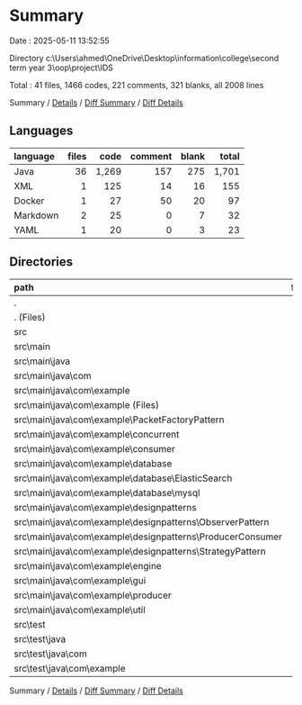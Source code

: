 # Summary

Date : 2025-05-11 13:52:55

Directory c:\\Users\\ahmed\\OneDrive\\Desktop\\information\\college\\second term year 3\\oop\\project\\IDS

Total : 41 files,  1466 codes, 221 comments, 321 blanks, all 2008 lines

Summary / [Details](details.md) / [Diff Summary](diff.md) / [Diff Details](diff-details.md)

## Languages
| language | files | code | comment | blank | total |
| :--- | ---: | ---: | ---: | ---: | ---: |
| Java | 36 | 1,269 | 157 | 275 | 1,701 |
| XML | 1 | 125 | 14 | 16 | 155 |
| Docker | 1 | 27 | 50 | 20 | 97 |
| Markdown | 2 | 25 | 0 | 7 | 32 |
| YAML | 1 | 20 | 0 | 3 | 23 |

## Directories
| path | files | code | comment | blank | total |
| :--- | ---: | ---: | ---: | ---: | ---: |
| . | 41 | 1,466 | 221 | 321 | 2,008 |
| . (Files) | 5 | 197 | 64 | 46 | 307 |
| src | 36 | 1,269 | 157 | 275 | 1,701 |
| src\\main | 35 | 1,258 | 129 | 271 | 1,658 |
| src\\main\\java | 35 | 1,258 | 129 | 271 | 1,658 |
| src\\main\\java\\com | 35 | 1,258 | 129 | 271 | 1,658 |
| src\\main\\java\\com\\example | 35 | 1,258 | 129 | 271 | 1,658 |
| src\\main\\java\\com\\example (Files) | 2 | 24 | 51 | 10 | 85 |
| src\\main\\java\\com\\example\\PacketFactoryPattern | 4 | 82 | 12 | 22 | 116 |
| src\\main\\java\\com\\example\\concurrent | 3 | 94 | 7 | 27 | 128 |
| src\\main\\java\\com\\example\\consumer | 1 | 22 | 1 | 3 | 26 |
| src\\main\\java\\com\\example\\database | 11 | 589 | 10 | 123 | 722 |
| src\\main\\java\\com\\example\\database\\ElasticSearch | 8 | 382 | 5 | 71 | 458 |
| src\\main\\java\\com\\example\\database\\mysql | 3 | 207 | 5 | 52 | 264 |
| src\\main\\java\\com\\example\\designpatterns | 5 | 49 | 0 | 16 | 65 |
| src\\main\\java\\com\\example\\designpatterns\\ObserverPattern | 2 | 10 | 0 | 3 | 13 |
| src\\main\\java\\com\\example\\designpatterns\\ProducerConsumer | 1 | 27 | 0 | 9 | 36 |
| src\\main\\java\\com\\example\\designpatterns\\StrategyPattern | 2 | 12 | 0 | 4 | 16 |
| src\\main\\java\\com\\example\\engine | 1 | 48 | 7 | 10 | 65 |
| src\\main\\java\\com\\example\\gui | 2 | 114 | 18 | 26 | 158 |
| src\\main\\java\\com\\example\\producer | 2 | 58 | 2 | 12 | 72 |
| src\\main\\java\\com\\example\\util | 4 | 178 | 21 | 22 | 221 |
| src\\test | 1 | 11 | 28 | 4 | 43 |
| src\\test\\java | 1 | 11 | 28 | 4 | 43 |
| src\\test\\java\\com | 1 | 11 | 28 | 4 | 43 |
| src\\test\\java\\com\\example | 1 | 11 | 28 | 4 | 43 |

Summary / [Details](details.md) / [Diff Summary](diff.md) / [Diff Details](diff-details.md)